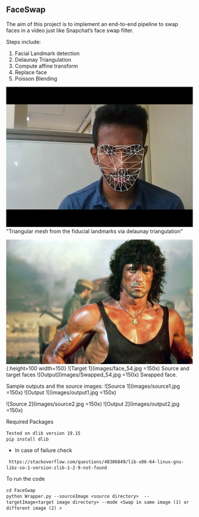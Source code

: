 ## FaceSwap 

The aim of this project is to implement an end-to-end pipeline to swap faces in a video just like Snapchat’s face swap filter. 


Steps include:
1) Facial Landmark detection
2) Delaunay Triangulation
3) Compute affine transform
4) Replace face
5) Poisson Blending

![Mesh](images/triangularMesh.jpg ) <br/>
"Triangular mesh from the fiducial landmarks via delaunay triangulation" <br/>

![Source 1](images/source1.jpg){:height=100 width=150}
![Target 1](images/face_54.jpg =150x)
Source and target faces
![Output](images/Swapped_54.jpg =150x)
Swapped face.

Sample outputs and the source images:
![Source 1](images/source1.jpg =150x)
![Output 1](images/output1.jpg =150x)


![Source 2](images/source2.jpg =150x)
![Output 2](images/output2.jpg =150x)

Required Packages 
```
Tested on dlib version 19.15
pip install dlib
```
* In case of failure check
```
 https://stackoverflow.com/questions/48306849/lib-x86-64-linux-gnu-libz-so-1-version-zlib-1-2-9-not-found
```

To run the code
```
cd FaceSwap
python Wrapper.py --sourceImage <source directory>  --targetImage<target image directory> --mode <Swap in same image (1) or different image (2) >
```	


